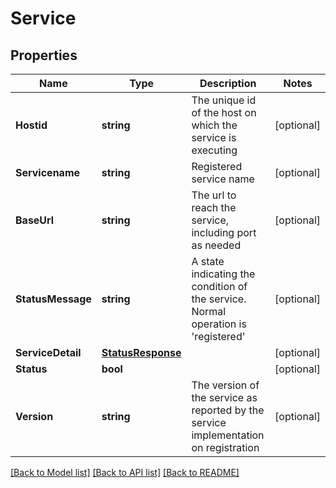# Service

## Properties
Name | Type | Description | Notes
------------ | ------------- | ------------- | -------------
**Hostid** | **string** | The unique id of the host on which the service is executing | [optional] 
**Servicename** | **string** | Registered service name | [optional] 
**BaseUrl** | **string** | The url to reach the service, including port as needed | [optional] 
**StatusMessage** | **string** | A state indicating the condition of the service. Normal operation is &#39;registered&#39; | [optional] 
**ServiceDetail** | [**StatusResponse**](StatusResponse.md) |  | [optional] 
**Status** | **bool** |  | [optional] 
**Version** | **string** | The version of the service as reported by the service implementation on registration | [optional] 

[[Back to Model list]](../README.md#documentation-for-models) [[Back to API list]](../README.md#documentation-for-api-endpoints) [[Back to README]](../README.md)


